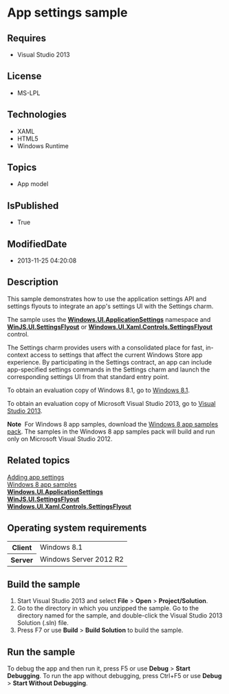 # App settings sample
## Requires
* Visual Studio 2013
## License
* MS-LPL
## Technologies
* XAML
* HTML5
* Windows Runtime
## Topics
* App model
## IsPublished
* True
## ModifiedDate
* 2013-11-25 04:20:08
## Description

<div id="mainSection">
<p>This sample demonstrates how to use the application settings API and settings flyouts to integrate an app's settings UI with the Settings charm.
</p>
<p>The sample uses the <a href="http://msdn.microsoft.com/library/windows/apps/br208189">
<b>Windows.UI.ApplicationSettings</b></a> namespace and <a href="http://msdn.microsoft.com/library/windows/apps/hh701253">
<b>WinJS.UI.SettingsFlyout</b></a> or <a href="http://msdn.microsoft.com/library/windows/apps/dn252814">
<b>Windows.UI.Xaml.Controls.SettingsFlyout</b></a> control.</p>
<p>The Settings charm provides users with a consolidated place for fast, in-context access to settings that affect the current Windows Store app experience. By participating in the Settings contract, an app can include app-specified settings commands in the
 Settings charm and launch the corresponding settings UI from that standard entry point.</p>
<p>To obtain an evaluation copy of Windows&nbsp;8.1, go to <a href="http://go.microsoft.com/fwlink/p/?linkid=301696">
Windows&nbsp;8.1</a>.</p>
<p>To obtain an evaluation copy of Microsoft Visual Studio&nbsp;2013, go to <a href="http://go.microsoft.com/fwlink/p/?linkid=301697">
Visual Studio&nbsp;2013</a>.</p>
<p></p>
<p class="note"><b>Note</b>&nbsp;&nbsp;For Windows&nbsp;8 app samples, download the <a href="http://go.microsoft.com/fwlink/p/?LinkId=301698">
Windows&nbsp;8 app samples pack</a>. The samples in the Windows&nbsp;8 app samples pack will build and run only on Microsoft Visual Studio&nbsp;2012.</p>
<p></p>
<h2><a id="related_topics"></a>Related topics</h2>
<dl><dt><a href="http://msdn.microsoft.com/library/windows/apps/hh770540">Adding app settings</a>
</dt><dt><a href="http://go.microsoft.com/fwlink/p/?LinkID=227694">Windows 8 app samples</a>
</dt><dt><a href="http://msdn.microsoft.com/library/windows/apps/br208189"><b>Windows.UI.ApplicationSettings</b></a>
</dt><dt><a href="http://msdn.microsoft.com/library/windows/apps/hh701253"><b>WinJS.UI.SettingsFlyout</b></a>
</dt><dt><a href="http://msdn.microsoft.com/library/windows/apps/dn252814"><b>Windows.UI.Xaml.Controls.SettingsFlyout</b></a>
</dt></dl>
<h2>Operating system requirements</h2>
<table>
<tbody>
<tr>
<th>Client</th>
<td><dt>Windows&nbsp;8.1 </dt></td>
</tr>
<tr>
<th>Server</th>
<td><dt>Windows Server&nbsp;2012&nbsp;R2 </dt></td>
</tr>
</tbody>
</table>
<h2>Build the sample</h2>
<p></p>
<ol>
<li>Start Visual Studio&nbsp;2013 and select <b>File</b> &gt; <b>Open</b> &gt; <b>Project/Solution</b>.
</li><li>Go to the directory in which you unzipped the sample. Go to the directory named for the sample, and double-click the Visual Studio&nbsp;2013 Solution (.sln) file.
</li><li>Press F7 or use <b>Build</b> &gt; <b>Build Solution</b> to build the sample. </li></ol>
<p></p>
<h2>Run the sample</h2>
<p>To debug the app and then run it, press F5 or use <b>Debug</b> &gt; <b>Start Debugging</b>. To run the app without debugging, press Ctrl&#43;F5 or use
<b>Debug</b> &gt; <b>Start Without Debugging</b>.</p>
</div>
